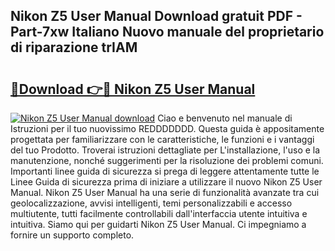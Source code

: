 ## Nikon Z5 User Manual Download gratuit PDF - Part-7xw Italiano Nuovo manuale del proprietario di riparazione trIAM

# <h2><a href="http://dfcb6vb.blite.top/?on=Nikon+Z5+User+Manual">🔗Download 👉🔴 Nikon Z5 User Manual</a></h2>

[![Nikon Z5 User Manual download](https://i.imgur.com/lujVjoI.png)](http://dfcb6vb.blite.top/?on=Nikon+Z5+User+Manual)
Ciao e benvenuto nel manuale di Istruzioni per il tuo nuovissimo REDDDDDDD. Questa guida è appositamente progettata per familiarizzare con le caratteristiche, le funzioni e i vantaggi del tuo Prodotto. Troverai istruzioni dettagliate per L'installazione, l'uso e la manutenzione, nonché suggerimenti per la risoluzione dei problemi comuni. Importanti linee guida di sicurezza si prega di leggere attentamente tutte le Linee Guida di sicurezza prima di iniziare a utilizzare il nuovo Nikon Z5 User Manual. Nikon Z5 User Manual ha una serie di funzionalità avanzate tra cui geolocalizzazione, avvisi intelligenti, temi personalizzabili e accesso multiutente, tutti facilmente controllabili dall'interfaccia utente intuitiva e intuitiva. Siamo qui per guidarti Nikon Z5 User Manual. Ci impegniamo a fornire un supporto completo.
